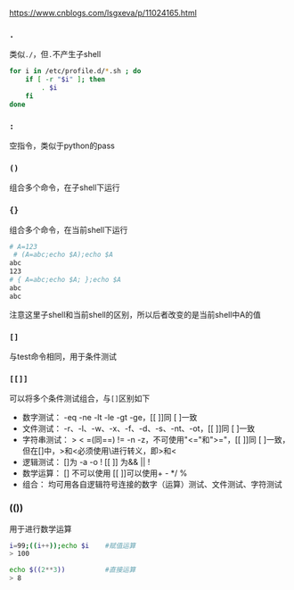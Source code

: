 https://www.cnblogs.com/lsgxeva/p/11024165.html

### `.`

类似`./`，但`.`不产生子shell

```bash
for i in /etc/profile.d/*.sh ; do
    if [ -r "$i" ]; then
        . $i
    fi
done
```

### `:`

空指令，类似于python的pass

### `()`

组合多个命令，在子shell下运行

### `{}`

组合多个命令，在当前shell下运行

```bash
# A=123
 # (A=abc;echo $A);echo $A
abc
123
# { A=abc;echo $A; };echo $A
abc
abc
```

注意这里子shell和当前shell的区别，所以后者改变的是当前shell中A的值

### `[]`

与test命令相同，用于条件测试

### `[[]]`

可以将多个条件测试组合，与`[]`区别如下

* 数字测试： -eq -ne -lt -le -gt -ge，[[ ]]同 [ ]一致
* 文件测试： -r、-l、-w、-x、-f、-d、-s、-nt、-ot，[[ ]]同 [ ]一致
* 字符串测试： > < =(同==) != -n -z，不可使用"<="和">="，[[ ]]同 [ ]一致，但在[]中，>和<必须使用\进行转义，即\>和\<
* 逻辑测试： []为 -a -o ! [[ ]] 为&& || !
* 数学运算： [] 不可以使用 [[ ]]可以使用+ - */ %
* 组合： 均可用各自逻辑符号连接的数字（运算）测试、文件测试、字符测试

### (())

用于进行数学运算

```bash
i=99;((i++));echo $i 	#赋值运算
> 100

echo $((2**3))			#直接运算
> 8
```


